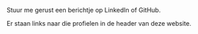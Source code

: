 Stuur me gerust een berichtje op LinkedIn of GitHub.

Er staan ​​links naar die profielen in de header van deze website.